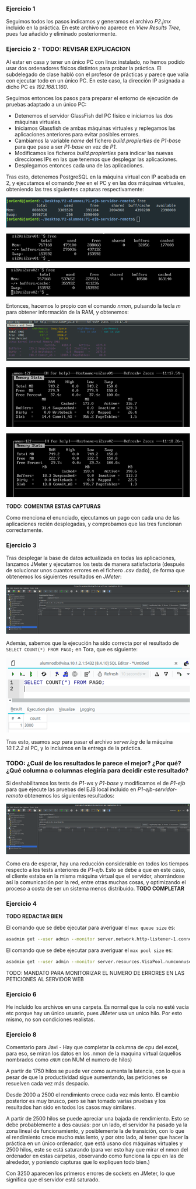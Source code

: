 ### Ejercicio 1

Seguimos todos los pasos indicamos y generamos el archivo *P2.jmx* incluido en la práctica. En este archivo no aparece en *View Results Tree*, pues fue añadido y eliminado posteriormente.

### Ejercicio 2 - TODO: REVISAR EXPLICACION

Al estar en casa y tener un único PC con linux instalado, no hemos podido usar dos ordenadores físicos distintos para probar la práctica. El subdelegado de clase habló con el profesor de prácticas y parece que valía con ejecutar todo en un único PC. En este caso, la dirección IP asignada a dicho PC es *192.168.1.160*.

Seguimos entonces los pasos para preparar el entorno de ejecución de pruebas adaptado a un único PC:

- Detenemos el servidor GlassFish del PC físico e iniciamos las dos máquinas virtuales.
- Iniciamos Glassfish de ambas máquinas virtuales y replegamos las aplicaciones anteriores para evitar posibles errores.
- Cambiamos la variable *name* del fichero *build.propierties* de *P1-ba*se para que pase a ser *P1-base* en vez de *P1*.
- Modificamos los ficheros *build.propierties* para indicar las nuevas direcciones IPs en las que tenemos que desplegar las aplicaciones.
- Desplegamos entonces cada una de las aplicaciones.

Tras esto, detenemos PostgreSQL en la máquina virtual con IP acabada en 2, y ejecutamos el comando *free* en el PC y en las dos máquinas virtuales, obteniendo las tres siguientes capturas respectivamente:

![](./imagenes/freePC.png)

![](./imagenes/freeMV1.png)

![](./imagenes/freeMV2.png)

Entonces, hacemos lo propio con el comando *nmon*, pulsando la tecla *m* para obtener información de la RAM, y obtenemos:

![](./imagenes/nmonPC.png)

![](./imagenes/nmonMV1.png)

![](./imagenes/nmonMV2.png)

**TODO: COMENTAR ESTAS CAPTURAS**

Como menciona el enunciado, ejecutamos un pago con cada una de las aplicaciones recién desplegadas, y comprobamos que las tres funcionan correctamente.

### Ejercicio 3

Tras desplegar la base de datos actualizada en todas las aplicaciones, lanzamos JMeter y ejecutamos los tests de manera satisfactoria (después de solucionar unos cuantos errores en el fichero *.csv* dado), de forma que obtenemos los siguientes resultados en *JMeter*:

![](./imagenes/EJ3_JMeter.png)

Además, sabemos que la ejecución ha sido correcta por el resultado de `SELECT COUNT(*) FROM PAGO;` en Tora, que es siguiente:

![](./imagenes/Ej3_Tora.png)

Tras esto, usamos *scp* para pasar el archivo *server.log* de la máquina *10.1.2.2* al PC, y lo incluimos en la entrega de la práctica.

### TODO: ¿Cuál de los resultados le parece el mejor? ¿Por qué? ¿Qué columna o columnas elegiría para decidir este resultado?

Si deshabilitamos los tests de *P1-ws* y *P1-base* y modificamos el de *P1-ejb* para que ejecute las pruebas del EJB local incluido en *P1-ejb-servidor-remoto* obtenemos los siguientes resultados:

![](./imagenes/Ej3_JMeter_EJB.png)

Como era de esperar, hay una reducción considerable en todos los tiempos respecto a los tests anteriores de *P1-ejb*. Esto se debe a que en este caso, el cliente estaba en la misma máquina virtual que el servidor, ahorrándose así la comunicación por la red, entre otras muchas cosas, y optimizando el proceso a costa de ser un sistema menos distribuido. **TODO COMPLETAR**

### Ejercicio 4

**TODO REDACTAR BIEN**

El comando que se debe ejecutar para averiguar el `max queue size` es:
```bash
asadmin get --user admin --monitor server.network.http-listener-1.connection-queue.countqueued-count
```

El comando que se debe ejecutar para averiguar el `max pool size` es:
```bash
asadmin get --user admin --monitor server.resources.VisaPool.numconnused-current
```

TODO: MANDATO PARA MONITORIZAR EL NUMERO DE ERRORES EN LAS PETICIONES AL SERVIDOR WEB



### Ejercicio 6

He incluido los archivos en una carpeta. Es normal que la cola no esté vacía etc porque hay un único usuario, pues JMeter usa un unico hilo. Por esto mismo, no son condiciones realistas.

### Ejercicio 8

Comentario para Javi - Hay que completar la columna de cpu del excel, para eso, se miran los datos en los .nmon de la maquina virtual (aquellos nombrados como `cNUM` con NUM el numero de hilos)



A partir de 1750 hilos se puede ver como aumenta la latencia, con lo que a pesar de que la productividad sigue aumentando, las peticiones se resuelven cada vez más despacio.

Desde 2000 a 2500 el rendimiento crece cada vez más lento. El cambio posterior es muy brusco, pero se han tomado varias pruebas y los resultados han sido en todos los casos muy similares.

A partir de 2500 hilos se puede apreciar una bajada de rendimiento. Esto se debe probablemente a dos causas: por un lado, el servidor ha pasado ya la zona lineal de funcionamiento, y posiblemente la de transición, con lo que el rendimiento crece mucho más lento, y por otro lado, al tener que hacer la práctica en un único ordenador, que está usano dos máquinas virtuales y 2500 hilos, este se está saturando (para ver esto hay que mirar el nmon del ordenador en estas carpetas, observando como funciona la cpu en las de alrededor, y poniendo capturas que lo expliquen todo bien.)

Con 3250 aparecen los primeros errores de sockets en JMeter, lo que significa que el servidor está saturado.